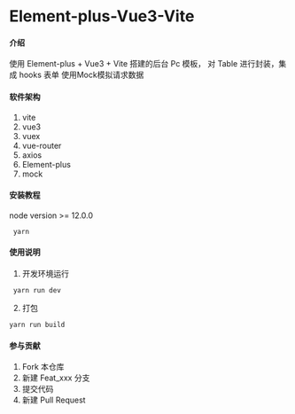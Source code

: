 # Element-plus-Vue3-Vite

#### 介绍

使用 Element-plus + Vue3 + Vite 搭建的后台 Pc 模板，
对 Table 进行封装，集成 hooks 表单
使用Mock模拟请求数据

#### 软件架构

1. vite
2. vue3
3. vuex
4. vue-router
5. axios
6. Element-plus
7. mock

#### 安装教程

node version >= 12.0.0

```
 yarn
```

#### 使用说明

1.  开发环境运行

```
 yarn run dev
```

2.  打包

```
yarn run build
```

#### 参与贡献

1.  Fork 本仓库
2.  新建 Feat_xxx 分支
3.  提交代码
4.  新建 Pull Request

